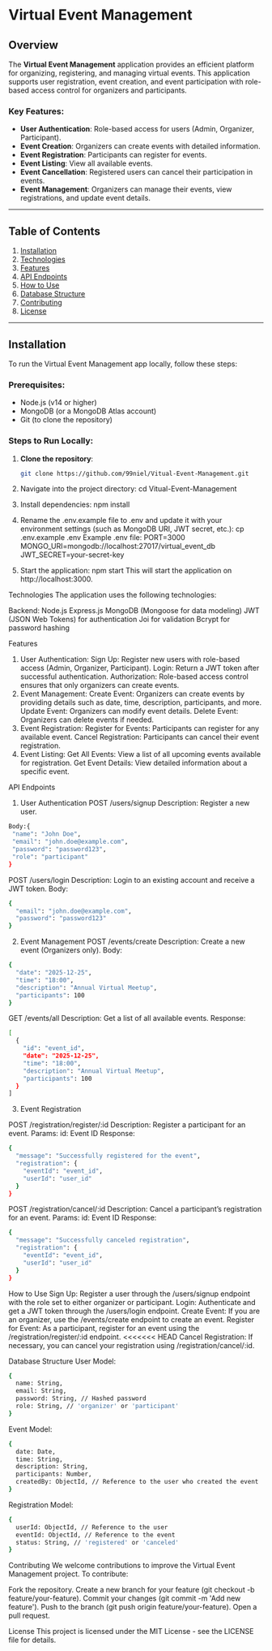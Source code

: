 # Virtual Event Management

## Overview

The **Virtual Event Management** application provides an efficient platform for organizing, registering, and managing virtual events. This application supports user registration, event creation, and event participation with role-based access control for organizers and participants.

### Key Features:

- **User Authentication**: Role-based access for users (Admin, Organizer, Participant).
- **Event Creation**: Organizers can create events with detailed information.
- **Event Registration**: Participants can register for events.
- **Event Listing**: View all available events.
- **Event Cancellation**: Registered users can cancel their participation in events.
- **Event Management**: Organizers can manage their events, view registrations, and update event details.

---

## Table of Contents

1. [Installation](#installation)
2. [Technologies](#technologies)
3. [Features](#features)
4. [API Endpoints](#api-endpoints)
5. [How to Use](#how-to-use)
6. [Database Structure](#database-structure)
7. [Contributing](#contributing)
8. [License](#license)

---

## Installation

To run the Virtual Event Management app locally, follow these steps:

### Prerequisites:

- Node.js (v14 or higher)
- MongoDB (or a MongoDB Atlas account)
- Git (to clone the repository)

### Steps to Run Locally:
1. **Clone the repository**:
   ```bash
   git clone https://github.com/99niel/Vitual-Event-Management.git


2. Navigate into the project directory:
  cd Vitual-Event-Management

3. Install dependencies:
  npm install

4. Rename the .env.example file to .env and update it with your environment settings (such as MongoDB URI, JWT secret, etc.):
  cp .env.example .env
  Example .env file:
    PORT=3000
    MONGO_URI=mongodb://localhost:27017/virtual_event_db
    JWT_SECRET=your-secret-key

5. Start the application:
    npm start
   This will start the application on http://localhost:3000.


Technologies
  The application uses the following technologies:
  
  Backend:
  Node.js
  Express.js
  MongoDB (Mongoose for data modeling)
  JWT (JSON Web Tokens) for authentication
  Joi for validation
  Bcrypt for password hashing


Features
  1. User Authentication:
  Sign Up: Register new users with role-based access (Admin, Organizer, Participant).
  Login: Return a JWT token after successful authentication.
  Authorization: Role-based access control ensures that only organizers can create events.
  2. Event Management:
  Create Event: Organizers can create events by providing details such as date, time, description, participants, and more.
  Update Event: Organizers can modify event details.
  Delete Event: Organizers can delete events if needed.
  3. Event Registration:
  Register for Events: Participants can register for any available event.
  Cancel Registration: Participants can cancel their event registration.
  4. Event Listing:
  Get All Events: View a list of all upcoming events available for registration.
  Get Event Details: View detailed information about a specific event.

API Endpoints
1. User Authentication
POST /users/signup
Description: Register a new user.
 ```bash
Body:{
  "name": "John Doe",
  "email": "john.doe@example.com",
  "password": "password123",
  "role": "participant"
}
```

POST /users/login
Description: Login to an existing account and receive a JWT token.
Body:
```bash
{
  "email": "john.doe@example.com",
  "password": "password123"
}
```

2. Event Management
POST /events/create
Description: Create a new event (Organizers only).
Body:
```bash
{
  "date": "2025-12-25",
  "time": "18:00",
  "description": "Annual Virtual Meetup",
  "participants": 100
}
```

GET /events/all
Description: Get a list of all available events.
Response:
```bash
[
  {
    "id": "event_id",
    "date": "2025-12-25",
    "time": "18:00",
    "description": "Annual Virtual Meetup",
    "participants": 100
  }
]
```

3. Event Registration

POST /registration/register/:id
Description: Register a participant for an event.
Params:
id: Event ID
Response:

```bash
{
  "message": "Successfully registered for the event",
  "registration": {
    "eventId": "event_id",
    "userId": "user_id"
  }
}
```


POST /registration/cancel/:id
Description: Cancel a participant’s registration for an event.
Params:
id: Event ID
Response:

```bash
{
  "message": "Successfully canceled registration",
  "registration": {
    "eventId": "event_id",
    "userId": "user_id"
  }
}
```

How to Use
Sign Up: Register a user through the /users/signup endpoint with the role set to either organizer or participant.
Login: Authenticate and get a JWT token through the /users/login endpoint.
Create Event: If you are an organizer, use the /events/create endpoint to create an event.
Register for Event: As a participant, register for an event using the /registration/register/:id endpoint.
<<<<<<< HEAD
Cancel Registration: If necessary, you can cancel your registration using /registration/cancel/:id.

Database Structure
User Model:
```bash
{
  name: String,
  email: String,
  password: String, // Hashed password
  role: String, // 'organizer' or 'participant'
}
```
Event Model:
```bash
{
  date: Date,
  time: String,
  description: String,
  participants: Number,
  createdBy: ObjectId, // Reference to the user who created the event
}

```
Registration Model:
```bash
{
  userId: ObjectId, // Reference to the user
  eventId: ObjectId, // Reference to the event
  status: String, // 'registered' or 'canceled'
}

```

Contributing
We welcome contributions to improve the Virtual Event Management project. To contribute:

Fork the repository.
Create a new branch for your feature (git checkout -b feature/your-feature).
Commit your changes (git commit -m 'Add new feature').
Push to the branch (git push origin feature/your-feature).
Open a pull request.

License
This project is licensed under the MIT License - see the LICENSE file for details.

